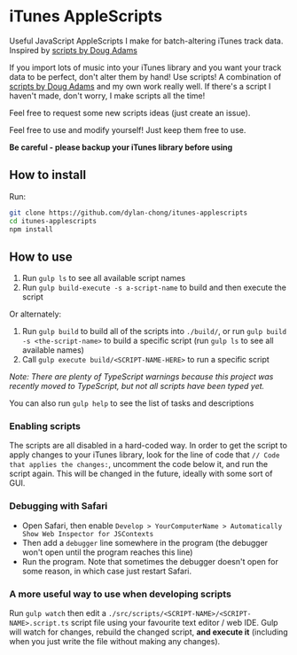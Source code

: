 # iTunes AppleScripts #

Useful JavaScript AppleScripts I make for batch-altering iTunes track data.
Inspired by [scripts by Doug Adams](http://dougscripts.com/itunes/index.php)

If you import lots of music into your iTunes library and you want your track
data to be perfect, don't alter them by hand! Use scripts! A combination of
[scripts by Doug Adams](http://dougscripts.com/itunes/index.php) and my own
work really well. If there's a script I haven't made, don't worry, I make
scripts all the time!

Feel free to request some new scripts ideas (just create an issue).

Feel free to use and modify yourself! Just keep them free to use.

**Be careful - please backup your iTunes library before using**

## How to install ##

Run:
```bash
git clone https://github.com/dylan-chong/itunes-applescripts
cd itunes-applescripts
npm install
```

## How to use ##

1. Run `gulp ls` to see all available script names
2. Run `gulp build-execute -s a-script-name` to build and then execute the
   script

Or alternately:

1. Run `gulp build` to build all of the scripts into `./build/`, or run `gulp
   build -s <the-script-name>` to build a specific script (run `gulp ls` to see
   all available names)
2. Call `gulp execute build/<SCRIPT-NAME-HERE>` to run a specific script

*Note: There are plenty of TypeScript warnings because this project was
recently moved to TypeScript, but not all scripts have been typed yet.*

You can also run `gulp help` to see the list of tasks and descriptions

### Enabling scripts ###

The scripts are all disabled in a hard-coded way. In order to get the script to
apply changes to your iTunes library, look for the line of code that `// Code
that applies the changes:`, uncomment the code below it, and run the script
again. This will be changed in the future, ideally with some sort of GUI.

### Debugging with Safari ###

- Open Safari, then enable `Develop > YourComputerName > Automatically Show Web
  Inspector for JSContexts`
- Then add a `debugger` line somewhere in the program (the debugger won't open
  until the program reaches this line)
- Run the program. Note that sometimes the debugger doesn't open for some
  reason, in which case just restart Safari.

### A more useful way to use when developing scripts ###

Run `gulp watch` then edit a
`./src/scripts/<SCRIPT-NAME>/<SCRIPT-NAME>.script.ts` script file using your
favourite text editor / web IDE. Gulp will watch for changes, rebuild the
changed script, **and execute it** (including when you just write the file
without making any changes).
